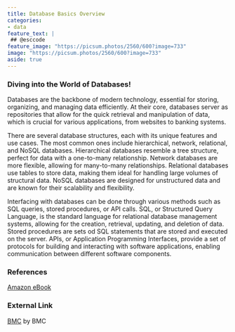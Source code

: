 ```yaml
---
title: Database Basics Overview
categories:
- data
feature_text: |
 ## @esccode
feature_image: "https://picsum.photos/2560/600?image=733"
image: "https://picsum.photos/2560/600?image=733"
aside: true
---
```


<!-- ## Database Fundamental

### Explain database concepts and the purpose od a database

### Compare and contrast various database structures

### Summarize methods used to interface with databases -->

### Diving into the World of Databases!

Databases are the backbone of modern technology, essential for storing, organizing, and managing data efficiently. At their core, databases server as repositories that allow for the quick retrieval and manipulation of data, which is crucial for various applications, from websites to banking systems.

There are several database structures, each with its unique features and use cases. The most common ones include hierarchical, network, relational, and NoSQL databases. Hierarchical databases resemble a tree structure, perfect for data with a one-to-many relationship. Network databases are more flexible, allowing for many-to-many relationships. Relational databases use tables to store data, making them ideal for handling large volumes of structural data. NoSQL databases are designed for unstructured data and are known for their scalability and flexibility.

Interfacing with databases can be done through various methods such as SQL queries, stored procedures, or API calls. SQL, or Structured Query Language, is the standard language for relational database management systems, allowing for the creation, retrieval, updating, and deletion of data. Stored procedures are sets od SQL statements that are stored and executed on the server. APIs, or Application Programming Interfaces, provide a set of protocols for building and interacting with software applications, enabling communication between different software components.

### References

[Amazon eBook](https://www.amazon.com/dp/B0DCV1H46H)

### External Link

[BMC](https://www.bmc.com/) by BMC
